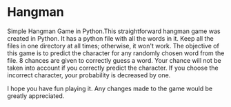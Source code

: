 <h1>Hangman</h1>
<p>Simple Hangman Game in Python.This straightforward hangman game was created in Python. It has a python file with all the words in it. Keep all the files in one directory at all times; otherwise, it won't work. The objective of this game is to predict the character for any randomly chosen word from the file. 8 chances are given to correctly guess a word. Your chance will not be taken into account if you correctly predict the character. If you choose the incorrect character, your probability is decreased by one.

I hope you have fun playing it. Any changes made to the game would be greatly appreciated.</p>
